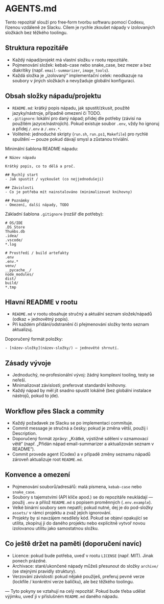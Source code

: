 # AGENTS.md

Tento repozitář slouží pro free‑form tvorbu softwaru pomocí Codexu, řízenou vzdáleně ze Slacku. Cílem je rychle zkoušet nápady v izolovaných složkách bez těžkého toolingu.

## Struktura repozitáře

- Každý nápad/projekt má vlastní složku v rootu repozitáře.
- Pojmenování složek: kebab-case nebo snake_case, bez mezer a bez diakritiky (např. `email-summarizer`, `image_tools`).
- Každá složka je „izolovaný“ implementační celek: neodkazuje na soubory v jiných složkách a nevyžaduje globální konfiguraci.

## Obsah složky nápadu/projektu

- `README.md`: krátký popis nápadu, jak spustit/zkusit, použité jazyky/nástroje, případně omezení či TODO.
- `.gitignore`: lokální pro daný nápad; přidej dle potřeby (závisí na použitém jazyce/nástrojích). Pokud existuje soubor `.env`, vždy ho ignoruj a přidej `/.env` a `/.env.*`.
- Volitelné: jednoduché skripty (`run.sh`, `run.ps1`, `Makefile`) pro rychlé spuštění — pouze pokud dávají smysl a zůstanou triviální.

Minimální šablona README nápadu:

```
# Název nápadu

Krátký popis, co to dělá a proč.

## Rychlý start
- Jak spustit / vyzkoušet (co nejjednodušeji)

## Závislosti
- Co je potřeba mít nainstalováno (minimalizovat knihovny)

## Poznámky
- Omezení, další nápady, TODO
```

Základní šablona `.gitignore` (rozšiř dle potřeby):

```
# OS/IDE
.DS_Store
Thumbs.db
.idea/
.vscode/
*.log

# Prostředí / build artefakty
.env
.env.*
venv/
__pycache__/
node_modules/
dist/
build/
*.tmp
```

## Hlavní README v rootu

- `README.md` v rootu obsahuje stručný a aktuální seznam složek/nápadů (odkaz + jednovětný popis).
- Při každém přidání/odstranění či přejmenování složky tento seznam aktualizuj.

Doporučený formát položky:

```
- [název-složky](název-složky/) – jednověté shrnutí.
```

## Zásady vývoje

- Jednoduchý, ne‑profesionální vývoj: žádný komplexní tooling, testy se neřeší.
- Minimalizovat závislosti; preferovat standardní knihovny.
- Každý nápad by měl jít snadno spustit lokálně (bez globální instalace nástrojů, pokud to jde).

## Workflow přes Slack a commity

- Každý požadavek ze Slacku se po implementaci commituje.
- Commit message je stručná a česky; pokud je změna větší, použij i Description.
- Doporučený formát zprávy: „Krátké, výstižné sdělení v oznamovací větě“ (např. „Přidán nápad email-summarizer a aktualizován seznam v README“).
- Commit provede agent (Codex) a v případě změny seznamu nápadů zároveň aktualizuje root `README.md`.

## Konvence a omezení

- Pojmenování souborů/adresářů: malá písmena, `kebab-case` nebo `snake_case`.
- Soubory s tajemstvími (API klíče apod.) se do repozitáře neukládají — použij `.env` a přilož `README.md` s popisem proměnných (`.env.example`).
- Velké binární soubory sem nepatří; pokud nutné, dej je do pod-složky `assets/` v rámci projektu a zvaž jejich ignorování.
- Projekty by si navzájem nesdílely kód. Pokud se objeví opakující se utilita, zkopíruj ji do daného projektu nebo explicitně vytvoř novou izolovanou utilitu jako samostatnou složku.

## Co ještě držet na paměti (doporučení navíc)

- Licence: pokud bude potřeba, uveď v rootu `LICENSE` (např. MIT). Jinak ponech prázdné.
- Archivace: staré/ukončené nápady můžeš přesunout do složky `archive/` (se stejnými pravidly struktury).
- Verzování závislostí: pokud nějaké použiješ, preferuj pevné verze (lockfile / konkrétní verze balíčku), ale bez těžkého toolingu.

—
Tyto pokyny se vztahují na celý repozitář. Pokud bude třeba udělat výjimku, uveď ji v příslušném `README.md` daného nápadu.
